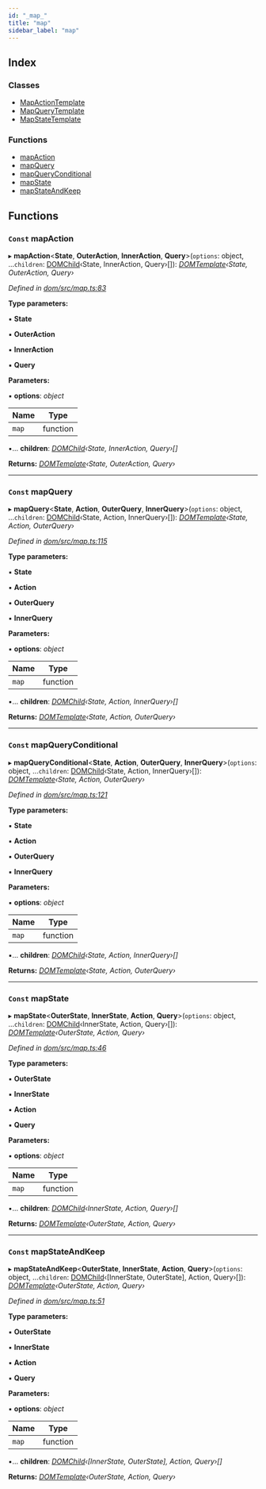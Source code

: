 ```yaml
---
id: "_map_"
title: "map"
sidebar_label: "map"
---
```


## Index

### Classes

* [MapActionTemplate](../classes/_map_.mapactiontemplate.md)
* [MapQueryTemplate](../classes/_map_.mapquerytemplate.md)
* [MapStateTemplate](../classes/_map_.mapstatetemplate.md)

### Functions

* [mapAction](_map_.md#const-mapaction)
* [mapQuery](_map_.md#const-mapquery)
* [mapQueryConditional](_map_.md#const-mapqueryconditional)
* [mapState](_map_.md#const-mapstate)
* [mapStateAndKeep](_map_.md#const-mapstateandkeep)

## Functions

### `Const` mapAction

▸ **mapAction**<**State**, **OuterAction**, **InnerAction**, **Query**>(`options`: object, ...`children`: [DOMChild](_template_.md#domchild)‹State, InnerAction, Query›[]): *[DOMTemplate](../interfaces/_template_.domtemplate.md)‹State, OuterAction, Query›*

*Defined in [dom/src/map.ts:83](https://github.com/fponticelli/tempo/blob/master/dom/src/map.ts#L83)*

**Type parameters:**

▪ **State**

▪ **OuterAction**

▪ **InnerAction**

▪ **Query**

**Parameters:**

▪ **options**: *object*

Name | Type |
------ | ------ |
`map` | function |

▪... **children**: *[DOMChild](_template_.md#domchild)‹State, InnerAction, Query›[]*

**Returns:** *[DOMTemplate](../interfaces/_template_.domtemplate.md)‹State, OuterAction, Query›*

___

### `Const` mapQuery

▸ **mapQuery**<**State**, **Action**, **OuterQuery**, **InnerQuery**>(`options`: object, ...`children`: [DOMChild](_template_.md#domchild)‹State, Action, InnerQuery›[]): *[DOMTemplate](../interfaces/_template_.domtemplate.md)‹State, Action, OuterQuery›*

*Defined in [dom/src/map.ts:115](https://github.com/fponticelli/tempo/blob/master/dom/src/map.ts#L115)*

**Type parameters:**

▪ **State**

▪ **Action**

▪ **OuterQuery**

▪ **InnerQuery**

**Parameters:**

▪ **options**: *object*

Name | Type |
------ | ------ |
`map` | function |

▪... **children**: *[DOMChild](_template_.md#domchild)‹State, Action, InnerQuery›[]*

**Returns:** *[DOMTemplate](../interfaces/_template_.domtemplate.md)‹State, Action, OuterQuery›*

___

### `Const` mapQueryConditional

▸ **mapQueryConditional**<**State**, **Action**, **OuterQuery**, **InnerQuery**>(`options`: object, ...`children`: [DOMChild](_template_.md#domchild)‹State, Action, InnerQuery›[]): *[DOMTemplate](../interfaces/_template_.domtemplate.md)‹State, Action, OuterQuery›*

*Defined in [dom/src/map.ts:121](https://github.com/fponticelli/tempo/blob/master/dom/src/map.ts#L121)*

**Type parameters:**

▪ **State**

▪ **Action**

▪ **OuterQuery**

▪ **InnerQuery**

**Parameters:**

▪ **options**: *object*

Name | Type |
------ | ------ |
`map` | function |

▪... **children**: *[DOMChild](_template_.md#domchild)‹State, Action, InnerQuery›[]*

**Returns:** *[DOMTemplate](../interfaces/_template_.domtemplate.md)‹State, Action, OuterQuery›*

___

### `Const` mapState

▸ **mapState**<**OuterState**, **InnerState**, **Action**, **Query**>(`options`: object, ...`children`: [DOMChild](_template_.md#domchild)‹InnerState, Action, Query›[]): *[DOMTemplate](../interfaces/_template_.domtemplate.md)‹OuterState, Action, Query›*

*Defined in [dom/src/map.ts:46](https://github.com/fponticelli/tempo/blob/master/dom/src/map.ts#L46)*

**Type parameters:**

▪ **OuterState**

▪ **InnerState**

▪ **Action**

▪ **Query**

**Parameters:**

▪ **options**: *object*

Name | Type |
------ | ------ |
`map` | function |

▪... **children**: *[DOMChild](_template_.md#domchild)‹InnerState, Action, Query›[]*

**Returns:** *[DOMTemplate](../interfaces/_template_.domtemplate.md)‹OuterState, Action, Query›*

___

### `Const` mapStateAndKeep

▸ **mapStateAndKeep**<**OuterState**, **InnerState**, **Action**, **Query**>(`options`: object, ...`children`: [DOMChild](_template_.md#domchild)‹[InnerState, OuterState], Action, Query›[]): *[DOMTemplate](../interfaces/_template_.domtemplate.md)‹OuterState, Action, Query›*

*Defined in [dom/src/map.ts:51](https://github.com/fponticelli/tempo/blob/master/dom/src/map.ts#L51)*

**Type parameters:**

▪ **OuterState**

▪ **InnerState**

▪ **Action**

▪ **Query**

**Parameters:**

▪ **options**: *object*

Name | Type |
------ | ------ |
`map` | function |

▪... **children**: *[DOMChild](_template_.md#domchild)‹[InnerState, OuterState], Action, Query›[]*

**Returns:** *[DOMTemplate](../interfaces/_template_.domtemplate.md)‹OuterState, Action, Query›*
